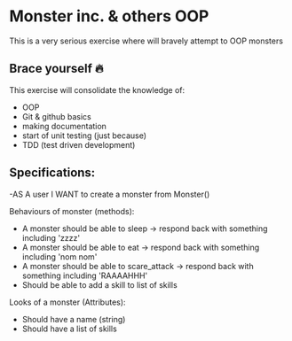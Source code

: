 # Monster inc. & others OOP

This is a very serious exercise where will bravely attempt to OOP monsters

## Brace yourself :fire: 

This exercise will consolidate the knowledge of:
- OOP
- Git & github basics
- making documentation
- start of unit testing (just because)
- TDD (test driven development)


## Specifications:

-AS A user I WANT to create a monster from Monster()

Behaviours of monster (methods):
- A monster should be able to sleep -> respond back with something including 'zzzz'
- A monster should be able to eat -> respond back with something including 'nom nom'
- A monster should be able to scare_attack -> respond back with something including 'RAAAAHHH'
- Should be able to add a skill to list of skills

Looks of a monster (Attributes):
- Should have a name (string)
- Should have a list of skills
